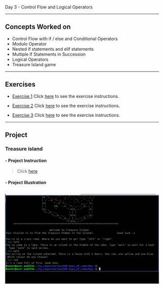 Day 3 - Control Flow and Logical Operators

---
## Concepts Worked on
- Control Flow with if / else and Conditional Operators
- Modulo Operator
- Nested if statements and elif statements
- Multiple If Statements in Succession
- Logical Operators
- Treasure Island game

---
## Exercises
- [Exercise 1](https://github.com/boomni/100-days_of_code/Day-3/exercise-1.py)
  Click [here](https://replit.com/@appbrewery/day-3-1-exercise#README.md) to see the exercise instructions.

- [Exercise 2](https://github.com/boomni/100-days_of_code/Day-3/exercise-2.py)
  Click [here](https://replit.com/@appbrewery/day-3-2-exercise#README.md) to see the exercise instructions.

- [Exercise 3](https://github.com/boomni/100-days_of_code/Day-3/exercise-3.py)
  Click [here](https://replit.com/@appbrewery/day-3-3-exercise#README.md) to see the exercise instructions.
  
---
## Project
### Treasure island
#### - **Project Instruction**
> Click [here](https://replit.com/@appbrewery/treasure-island-start#README.md)
#### - Project Illustration
![Treasure island Illustration](https://github.com/Boomni/100-days_of_code/blob/main/images/treasure_island.gif)
---
